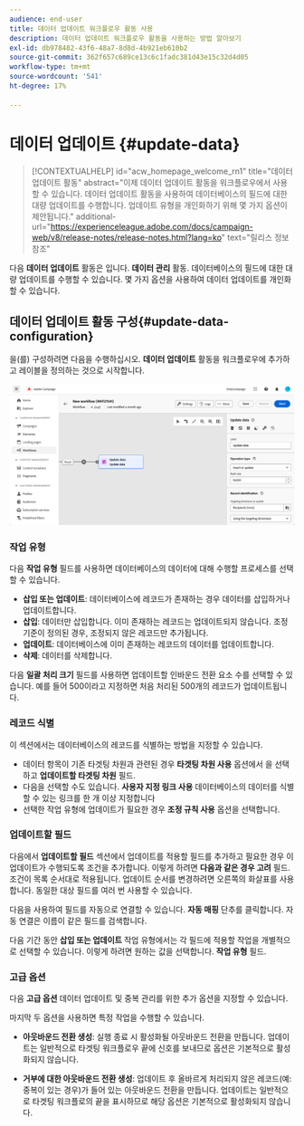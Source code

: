 ```yaml
---
audience: end-user
title: 데이터 업데이트 워크플로우 활동 사용
description: 데이터 업데이트 워크플로우 활동을 사용하는 방법 알아보기
exl-id: db978482-43f6-48a7-8d8d-4b921eb610b2
source-git-commit: 362f657c689ce13c6c1fadc381d43e15c32d4d05
workflow-type: tm+mt
source-wordcount: '541'
ht-degree: 17%

---
```


# 데이터 업데이트 {#update-data}


>[!CONTEXTUALHELP]
>id="acw_homepage_welcome_rn1"
>title="데이터 업데이트 활동"
>abstract="이제 데이터 업데이트 활동을 워크플로우에서 사용할 수 있습니다. 데이터 업데이트 활동을 사용하여 데이터베이스의 필드에 대한 대량 업데이트를 수행합니다. 업데이트 유형을 개인화하기 위해 몇 가지 옵션이 제안됩니다."
>additional-url="https://experienceleague.adobe.com/docs/campaign-web/v8/release-notes/release-notes.html?lang=ko" text="릴리스 정보 참조"



다음 **데이터 업데이트** 활동은 입니다. **데이터 관리** 활동. 데이터베이스의 필드에 대한 대량 업데이트를 수행할 수 있습니다. 몇 가지 옵션을 사용하여 데이터 업데이트를 개인화할 수 있습니다.

<!--
The **Operation type** field lets you choose the process to be carried out on the data in the database. Select the first option to add data or update (it if it has already been added). You can also only add data, only update data, or delete data. Select the **Update and merge collections** to select a primary record to link duplicates to, and delete those duplicates safely

Specify how to identify the records in the database: if data relate to an existing targeting dimension, select the **Using the targeting dimension** option and select the targeting dimension and fields to update. Otherwise, specify one or more custom links to identify the data in the database, or direct use of reconciliation keys.

Select the fields to update and reconciliation settings. You can use the **Auto-mapping** option to automatically identify the fields to be updated.

The **Advanced options** section let you specify additional settings to manage data and duplicates.

Toggle the **Generate an outbound transition** option to add an outbound transition that will be activated at the end of the execution of the **Update data** activity. The update generally marks the end of a targeting workflow and therefore the option is not activated by default.

Toggle the **Generate an outbound transition for rejects** option to add an outbound transition containing records that have not been correctly processed after the update (for example if there is a duplicate). The update generally marks the end of a targeting workflow and therefore the option is not activated by default.
-->

## 데이터 업데이트 활동 구성{#update-data-configuration}

을(를) 구성하려면 다음을 수행하십시오. **데이터 업데이트** 활동을 워크플로우에 추가하고 레이블을 정의하는 것으로 시작합니다.

![](../assets/workflow-update-data.png)

### 작업 유형

다음 **작업 유형** 필드를 사용하면 데이터베이스의 데이터에 대해 수행할 프로세스를 선택할 수 있습니다.

* **삽입 또는 업데이트**: 데이터베이스에 레코드가 존재하는 경우 데이터를 삽입하거나 업데이트합니다.
* **삽입**: 데이터만 삽입합니다. 이미 존재하는 레코드는 업데이트되지 않습니다. 조정 기준이 정의된 경우, 조정되지 않은 레코드만 추가됩니다.
* **업데이트**: 데이터베이스에 이미 존재하는 레코드의 데이터를 업데이트합니다.
* **삭제**: 데이터를 삭제합니다.

다음 **일괄 처리 크기** 필드를 사용하면 업데이트할 인바운드 전환 요소 수를 선택할 수 있습니다. 예를 들어 500이라고 지정하면 처음 처리된 500개의 레코드가 업데이트됩니다.

### 레코드 식별

이 섹션에서는 데이터베이스의 레코드를 식별하는 방법을 지정할 수 있습니다.

* 데이터 항목이 기존 타겟팅 차원과 관련된 경우 **타겟팅 차원 사용** 옵션에서 을 선택하고 **업데이트할 타겟팅 차원** 필드.
* 다음을 선택할 수도 있습니다. **사용자 지정 링크 사용** 데이터베이스의 데이터를 식별할 수 있는 링크를 한 개 이상 지정합니다
* 선택한 작업 유형에 업데이트가 필요한 경우 **조정 규칙 사용** 옵션을 선택합니다.

### 업데이트할 필드

다음에서 **업데이트할 필드** 섹션에서 업데이트를 적용할 필드를 추가하고 필요한 경우 이 업데이트가 수행되도록 조건을 추가합니다. 이렇게 하려면 **다음과 같은 경우 고려** 필드. 조건이 목록 순서대로 적용됩니다. 업데이트 순서를 변경하려면 오른쪽의 화살표를 사용합니다. 동일한 대상 필드를 여러 번 사용할 수 있습니다.

다음을 사용하여 필드를 자동으로 연결할 수 있습니다. **자동 매핑** 단추를 클릭합니다. 자동 연결은 이름이 같은 필드를 검색합니다.

다음 기간 동안 **삽입 또는 업데이트** 작업 유형에서는 각 필드에 적용할 작업을 개별적으로 선택할 수 있습니다. 이렇게 하려면 원하는 값을 선택합니다. **작업 유형** 필드.

### 고급 옵션

다음 **고급 옵션** 데이터 업데이트 및 중복 관리를 위한 추가 옵션을 지정할 수 있습니다.

<!--
* **Disable automatic key management**
* **Disable audit**
* **Empty the destination value if the source value is empty**
* **Update all columns with matching names**
* **Ignore records which concern the same target**: only the first in the list of expressions will be considered
-->

마지막 두 옵션을 사용하면 특정 작업을 수행할 수 있습니다.

* **아웃바운드 전환 생성**: 실행 종료 시 활성화될 아웃바운드 전환을 만듭니다. 업데이트는 일반적으로 타겟팅 워크플로우 끝에 신호를 보내므로 옵션은 기본적으로 활성화되지 않습니다.

* **거부에 대한 아웃바운드 전환 생성**: 업데이트 후 올바르게 처리되지 않은 레코드(예: 중복이 있는 경우)가 들어 있는 아웃바운드 전환을 만듭니다. 업데이트는 일반적으로 타겟팅 워크플로의 끝을 표시하므로 해당 옵션은 기본적으로 활성화되지 않습니다.
